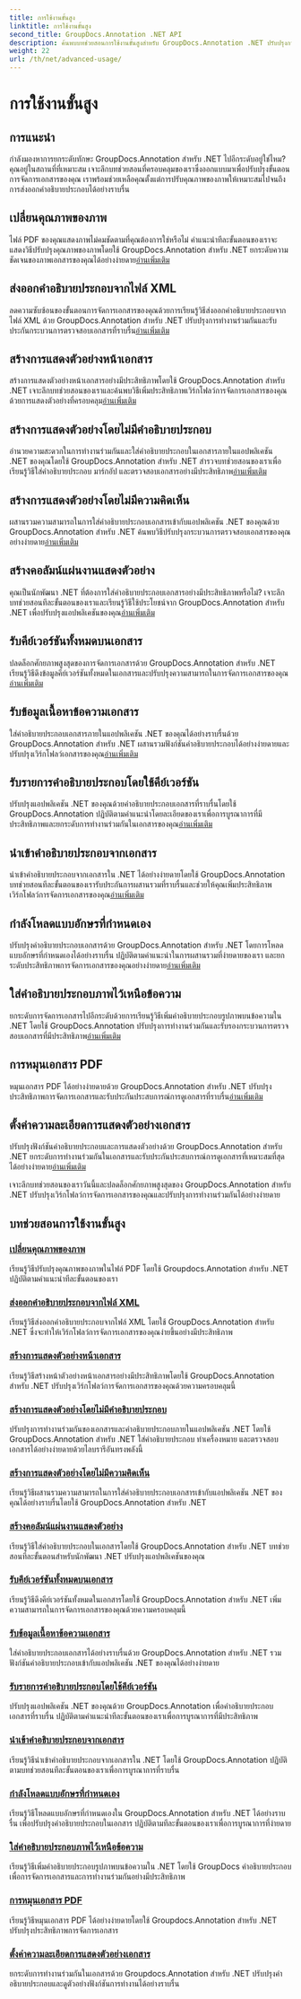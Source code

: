 ```yaml
---
title: การใช้งานขั้นสูง
linktitle: การใช้งานขั้นสูง
second_title: GroupDocs.Annotation .NET API
description: ค้นพบบทช่วยสอนการใช้งานขั้นสูงสำหรับ GroupDocs.Annotation .NET ปรับปรุงการจัดการเอกสารด้วยคำแนะนำทีละขั้นตอนเกี่ยวกับคุณภาพของภาพ การส่งออกคำอธิบายประกอบ และอื่นๆ
weight: 22
url: /th/net/advanced-usage/
---
```


# การใช้งานขั้นสูง

## การแนะนำ

กำลังมองหาการยกระดับทักษะ GroupDocs.Annotation สำหรับ .NET ไปอีกระดับอยู่ใช่ไหม? คุณอยู่ในสถานที่ที่เหมาะสม เจาะลึกบทช่วยสอนที่ครอบคลุมของเราซึ่งออกแบบมาเพื่อปรับปรุงขั้นตอนการจัดการเอกสารของคุณ เราพร้อมช่วยเหลือคุณตั้งแต่การปรับคุณภาพของภาพให้เหมาะสมไปจนถึงการส่งออกคำอธิบายประกอบได้อย่างราบรื่น

## เปลี่ยนคุณภาพของภาพ
 ไฟล์ PDF ของคุณแสดงภาพไม่คมชัดตามที่คุณต้องการใช่หรือไม่ คำแนะนำทีละขั้นตอนของเราจะแสดงวิธีปรับปรุงคุณภาพของภาพโดยใช้ GroupDocs.Annotation สำหรับ .NET ยกระดับความชัดเจนของภาพเอกสารของคุณได้อย่างง่ายดาย[อ่านเพิ่มเติม](./change-image-quality/)

## ส่งออกคำอธิบายประกอบจากไฟล์ XML
 ลดความซับซ้อนของขั้นตอนการจัดการเอกสารของคุณด้วยการเรียนรู้วิธีส่งออกคำอธิบายประกอบจากไฟล์ XML ด้วย GroupDocs.Annotation สำหรับ .NET ปรับปรุงการทำงานร่วมกันและรับประกันกระบวนการตรวจสอบเอกสารที่ราบรื่น[อ่านเพิ่มเติม](./export-annotations-xml-file/)

## สร้างการแสดงตัวอย่างหน้าเอกสาร
สร้างการแสดงตัวอย่างหน้าเอกสารอย่างมีประสิทธิภาพโดยใช้ GroupDocs.Annotation สำหรับ .NET เจาะลึกบทช่วยสอนของเราและค้นพบวิธีเพิ่มประสิทธิภาพเวิร์กโฟลว์การจัดการเอกสารของคุณด้วยการแสดงตัวอย่างที่ครอบคลุม[อ่านเพิ่มเติม](./generate-document-pages-preview/)

## สร้างการแสดงตัวอย่างโดยไม่มีคำอธิบายประกอบ
 อำนวยความสะดวกในการทำงานร่วมกันและใส่คำอธิบายประกอบในเอกสารภายในแอปพลิเคชัน .NET ของคุณโดยใช้ GroupDocs.Annotation สำหรับ .NET สำรวจบทช่วยสอนของเราเพื่อเรียนรู้วิธีใส่คำอธิบายประกอบ มาร์กอัป และตรวจสอบเอกสารอย่างมีประสิทธิภาพ[อ่านเพิ่มเติม](./generate-preview-without-annotations/)

## สร้างการแสดงตัวอย่างโดยไม่มีความคิดเห็น
 ผสานรวมความสามารถในการใส่คำอธิบายประกอบเอกสารเข้ากับแอปพลิเคชัน .NET ของคุณด้วย GroupDocs.Annotation สำหรับ .NET ค้นพบวิธีปรับปรุงกระบวนการตรวจสอบเอกสารของคุณอย่างง่ายดาย[อ่านเพิ่มเติม](./generate-preview-without-comments/)

## สร้างคอลัมน์แผ่นงานแสดงตัวอย่าง
 คุณเป็นนักพัฒนา .NET ที่ต้องการใส่คำอธิบายประกอบเอกสารอย่างมีประสิทธิภาพหรือไม่? เจาะลึกบทช่วยสอนทีละขั้นตอนของเราและเรียนรู้วิธีใช้ประโยชน์จาก GroupDocs.Annotation สำหรับ .NET เพื่อปรับปรุงแอปพลิเคชันของคุณ[อ่านเพิ่มเติม](./generate-preview-worksheet-columns/)

## รับคีย์เวอร์ชันทั้งหมดบนเอกสาร
ปลดล็อกศักยภาพสูงสุดของการจัดการเอกสารด้วย GroupDocs.Annotation สำหรับ .NET เรียนรู้วิธีดึงข้อมูลคีย์เวอร์ชันทั้งหมดในเอกสารและปรับปรุงความสามารถในการจัดการเอกสารของคุณ[อ่านเพิ่มเติม](./get-all-version-keys-document/)

## รับข้อมูลเนื้อหาข้อความเอกสาร
 ใส่คำอธิบายประกอบเอกสารภายในแอปพลิเคชัน .NET ของคุณได้อย่างราบรื่นด้วย GroupDocs.Annotation สำหรับ .NET ผสานรวมฟังก์ชันคำอธิบายประกอบได้อย่างง่ายดายและปรับปรุงเวิร์กโฟลว์เอกสารของคุณ[อ่านเพิ่มเติม](./get-document-text-content-information/)

## รับรายการคำอธิบายประกอบโดยใช้คีย์เวอร์ชัน
 ปรับปรุงแอปพลิเคชัน .NET ของคุณด้วยคำอธิบายประกอบเอกสารที่ราบรื่นโดยใช้ GroupDocs.Annotation ปฏิบัติตามคำแนะนำโดยละเอียดของเราเพื่อการบูรณาการที่มีประสิทธิภาพและยกระดับการทำงานร่วมกันในเอกสารของคุณ[อ่านเพิ่มเติม](./get-list-annotations-version-key/)

## นำเข้าคำอธิบายประกอบจากเอกสาร
 นำเข้าคำอธิบายประกอบจากเอกสารใน .NET ได้อย่างง่ายดายโดยใช้ GroupDocs.Annotation บทช่วยสอนทีละขั้นตอนของเรารับประกันการผสานรวมที่ราบรื่นและช่วยให้คุณเพิ่มประสิทธิภาพเวิร์กโฟลว์การจัดการเอกสารของคุณ[อ่านเพิ่มเติม](./import-annotations-from-document/)

## กำลังโหลดแบบอักษรที่กำหนดเอง
ปรับปรุงคำอธิบายประกอบเอกสารด้วย GroupDocs.Annotation สำหรับ .NET โดยการโหลดแบบอักษรที่กำหนดเองได้อย่างราบรื่น ปฏิบัติตามคำแนะนำในการผสานรวมที่ง่ายดายของเรา และยกระดับประสิทธิภาพการจัดการเอกสารของคุณอย่างง่ายดาย[อ่านเพิ่มเติม](./loading-custom-fonts/)

## ใส่คำอธิบายประกอบภาพไว้เหนือข้อความ
 ยกระดับการจัดการเอกสารไปอีกระดับด้วยการเรียนรู้วิธีเพิ่มคำอธิบายประกอบรูปภาพบนข้อความใน .NET โดยใช้ GroupDocs.Annotation ปรับปรุงการทำงานร่วมกันและรับรองกระบวนการตรวจสอบเอกสารที่มีประสิทธิภาพ[อ่านเพิ่มเติม](./put-image-annotation-over-text/)

## การหมุนเอกสาร PDF
 หมุนเอกสาร PDF ได้อย่างง่ายดายด้วย GroupDocs.Annotation สำหรับ .NET ปรับปรุงประสิทธิภาพการจัดการเอกสารและรับประกันประสบการณ์การดูเอกสารที่ราบรื่น[อ่านเพิ่มเติม](./rotating-pdf-documents/)

## ตั้งค่าความละเอียดการแสดงตัวอย่างเอกสาร
 ปรับปรุงฟังก์ชันคำอธิบายประกอบและการแสดงตัวอย่างด้วย GroupDocs.Annotation สำหรับ .NET ยกระดับการทำงานร่วมกันในเอกสารและรับประกันประสบการณ์การดูเอกสารที่เหมาะสมที่สุดได้อย่างง่ายดาย[อ่านเพิ่มเติม](./set-document-preview-resolution/)

เจาะลึกบทช่วยสอนของเราวันนี้และปลดล็อกศักยภาพสูงสุดของ GroupDocs.Annotation สำหรับ .NET ปรับปรุงเวิร์กโฟลว์การจัดการเอกสารของคุณและปรับปรุงการทำงานร่วมกันได้อย่างง่ายดาย
## บทช่วยสอนการใช้งานขั้นสูง
### [เปลี่ยนคุณภาพของภาพ](./change-image-quality/)
เรียนรู้วิธีปรับปรุงคุณภาพของภาพในไฟล์ PDF โดยใช้ Groupdocs.Annotation สำหรับ .NET ปฏิบัติตามคำแนะนำทีละขั้นตอนของเรา
### [ส่งออกคำอธิบายประกอบจากไฟล์ XML](./export-annotations-xml-file/)
เรียนรู้วิธีส่งออกคำอธิบายประกอบจากไฟล์ XML โดยใช้ GroupDocs.Annotation สำหรับ .NET ซึ่งจะทำให้เวิร์กโฟลว์การจัดการเอกสารของคุณง่ายขึ้นอย่างมีประสิทธิภาพ
### [สร้างการแสดงตัวอย่างหน้าเอกสาร](./generate-document-pages-preview/)
เรียนรู้วิธีสร้างหน้าตัวอย่างหน้าเอกสารอย่างมีประสิทธิภาพโดยใช้ GroupDocs.Annotation สำหรับ .NET ปรับปรุงเวิร์กโฟลว์การจัดการเอกสารของคุณด้วยความครอบคลุมนี้
### [สร้างการแสดงตัวอย่างโดยไม่มีคำอธิบายประกอบ](./generate-preview-without-annotations/)
ปรับปรุงการทำงานร่วมกันของเอกสารและคำอธิบายประกอบภายในแอปพลิเคชัน .NET โดยใช้ GroupDocs.Annotation สำหรับ .NET ใส่คำอธิบายประกอบ ทำเครื่องหมาย และตรวจสอบเอกสารได้อย่างง่ายดายด้วยไลบรารีอันทรงพลังนี้
### [สร้างการแสดงตัวอย่างโดยไม่มีความคิดเห็น](./generate-preview-without-comments/)
เรียนรู้วิธีผสานรวมความสามารถในการใส่คำอธิบายประกอบเอกสารเข้ากับแอปพลิเคชัน .NET ของคุณได้อย่างราบรื่นโดยใช้ GroupDocs.Annotation สำหรับ .NET
### [สร้างคอลัมน์แผ่นงานแสดงตัวอย่าง](./generate-preview-worksheet-columns/)
เรียนรู้วิธีใส่คำอธิบายประกอบในเอกสารโดยใช้ GroupDocs.Annotation สำหรับ .NET บทช่วยสอนทีละขั้นตอนสำหรับนักพัฒนา .NET ปรับปรุงแอปพลิเคชันของคุณ
### [รับคีย์เวอร์ชันทั้งหมดบนเอกสาร](./get-all-version-keys-document/)
เรียนรู้วิธีดึงคีย์เวอร์ชันทั้งหมดในเอกสารโดยใช้ GroupDocs.Annotation สำหรับ .NET เพิ่มความสามารถในการจัดการเอกสารของคุณด้วยความครอบคลุมนี้
### [รับข้อมูลเนื้อหาข้อความเอกสาร](./get-document-text-content-information/)
ใส่คำอธิบายประกอบเอกสารได้อย่างราบรื่นด้วย GroupDocs.Annotation สำหรับ .NET รวมฟังก์ชันคำอธิบายประกอบเข้ากับแอปพลิเคชัน .NET ของคุณได้อย่างง่ายดาย
### [รับรายการคำอธิบายประกอบโดยใช้คีย์เวอร์ชัน](./get-list-annotations-version-key/)
ปรับปรุงแอปพลิเคชัน .NET ของคุณด้วย GroupDocs.Annotation เพื่อคำอธิบายประกอบเอกสารที่ราบรื่น ปฏิบัติตามคำแนะนำทีละขั้นตอนของเราเพื่อการบูรณาการที่มีประสิทธิภาพ
### [นำเข้าคำอธิบายประกอบจากเอกสาร](./import-annotations-from-document/)
เรียนรู้วิธีนำเข้าคำอธิบายประกอบจากเอกสารใน .NET โดยใช้ GroupDocs.Annotation ปฏิบัติตามบทช่วยสอนทีละขั้นตอนของเราเพื่อการบูรณาการที่ราบรื่น
### [กำลังโหลดแบบอักษรที่กำหนดเอง](./loading-custom-fonts/)
เรียนรู้วิธีโหลดแบบอักษรที่กำหนดเองใน GroupDocs.Annotation สำหรับ .NET ได้อย่างราบรื่น เพื่อปรับปรุงคำอธิบายประกอบในเอกสาร ปฏิบัติตามทีละขั้นตอนของเราเพื่อการบูรณาการที่ง่ายดาย
### [ใส่คำอธิบายประกอบภาพไว้เหนือข้อความ](./put-image-annotation-over-text/)
เรียนรู้วิธีเพิ่มคำอธิบายประกอบรูปภาพบนข้อความใน .NET โดยใช้ GroupDocs คำอธิบายประกอบเพื่อการจัดการเอกสารและการทำงานร่วมกันอย่างมีประสิทธิภาพ
### [การหมุนเอกสาร PDF](./rotating-pdf-documents/)
เรียนรู้วิธีหมุนเอกสาร PDF ได้อย่างง่ายดายโดยใช้ Groupdocs.Annotation สำหรับ .NET ปรับปรุงประสิทธิภาพการจัดการเอกสาร
### [ตั้งค่าความละเอียดการแสดงตัวอย่างเอกสาร](./set-document-preview-resolution/)
ยกระดับการทำงานร่วมกันในเอกสารด้วย Groupdocs.Annotation สำหรับ .NET ปรับปรุงคำอธิบายประกอบและดูตัวอย่างฟังก์ชันการทำงานได้อย่างราบรื่น